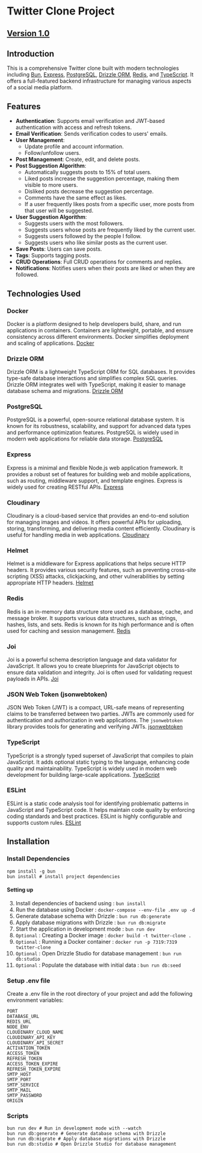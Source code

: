 # Twitter Clone Project

## [Version 1.0](https://twitter-clone-9vy8.onrender.com/)

## Introduction

This is a comprehensive Twitter clone built with modern technologies including [Bun](https://bun.sh/), [Express](https://expressjs.com/), [PostgreSQL](https://www.postgresql.org/), [Drizzle ORM](https://github.com/drizzle-team/drizzle-orm), [Redis](https://redis.io/), and [TypeScript](https://www.typescriptlang.org/). It offers a full-featured backend infrastructure for managing various aspects of a social media platform.

## Features

- **Authentication**: Supports email verification and JWT-based authentication with access and refresh tokens.
- **Email Verification**: Sends verification codes to users' emails.
- **User Management**: 
  - Update profile and account information.
  - Follow/unfollow users.
- **Post Management**: Create, edit, and delete posts.
- **Post Suggestion Algorithm**: 
  - Automatically suggests posts to 15% of total users.
  - Liked posts increase the suggestion percentage, making them visible to more users.
  - Disliked posts decrease the suggestion percentage.
  - Comments have the same effect as likes.
  - If a user frequently likes posts from a specific user, more posts from that user will be suggested.
- **User Suggestion Algorithm**:
  - Suggests users with the most followers.
  - Suggests users whose posts are frequently liked by the current user.
  - Suggests users followed by the people I follow.
  - Suggests users who like similar posts as the current user.
- **Save Posts**: Users can save posts.
- **Tags**: Supports tagging posts.
- **CRUD Operations**: Full CRUD operations for comments and replies.
- **Notifications**: Notifies users when their posts are liked or when they are followed.

## Technologies Used

### Docker
Docker is a platform designed to help developers build, share, and run applications in containers. Containers are lightweight, portable, and ensure consistency across different environments. Docker simplifies deployment and scaling of applications. [Docker](https://www.docker.com/)

### Drizzle ORM
Drizzle ORM is a lightweight TypeScript ORM for SQL databases. It provides type-safe database interactions and simplifies complex SQL queries. Drizzle ORM integrates well with TypeScript, making it easier to manage database schema and migrations. [Drizzle ORM](https://github.com/drizzle-team/drizzle-orm)

### PostgreSQL
PostgreSQL is a powerful, open-source relational database system. It is known for its robustness, scalability, and support for advanced data types and performance optimization features. PostgreSQL is widely used in modern web applications for reliable data storage. [PostgreSQL](https://www.postgresql.org/)

### Express
Express is a minimal and flexible Node.js web application framework. It provides a robust set of features for building web and mobile applications, such as routing, middleware support, and template engines. Express is widely used for creating RESTful APIs. [Express](https://expressjs.com/)

### Cloudinary
Cloudinary is a cloud-based service that provides an end-to-end solution for managing images and videos. It offers powerful APIs for uploading, storing, transforming, and delivering media content efficiently. Cloudinary is useful for handling media in web applications. [Cloudinary](https://cloudinary.com/)

### Helmet
Helmet is a middleware for Express applications that helps secure HTTP headers. It provides various security features, such as preventing cross-site scripting (XSS) attacks, clickjacking, and other vulnerabilities by setting appropriate HTTP headers. [Helmet](https://helmetjs.github.io/)

### Redis
Redis is an in-memory data structure store used as a database, cache, and message broker. It supports various data structures, such as strings, hashes, lists, and sets. Redis is known for its high performance and is often used for caching and session management. [Redis](https://redis.io/)

### Joi
Joi is a powerful schema description language and data validator for JavaScript. It allows you to create blueprints for JavaScript objects to ensure data validation and integrity. Joi is often used for validating request payloads in APIs. [Joi](https://joi.dev/)

### JSON Web Token (jsonwebtoken)
JSON Web Token (JWT) is a compact, URL-safe means of representing claims to be transferred between two parties. JWTs are commonly used for authentication and authorization in web applications. The `jsonwebtoken` library provides tools for generating and verifying JWTs. [jsonwebtoken](https://www.npmjs.com/package/jsonwebtoken)

### TypeScript
TypeScript is a strongly typed superset of JavaScript that compiles to plain JavaScript. It adds optional static typing to the language, enhancing code quality and maintainability. TypeScript is widely used in modern web development for building large-scale applications. [TypeScript](https://www.typescriptlang.org/)

### ESLint
ESLint is a static code analysis tool for identifying problematic patterns in JavaScript and TypeScript code. It helps maintain code quality by enforcing coding standards and best practices. ESLint is highly configurable and supports custom rules. [ESLint](https://eslint.org/)

## Installation

### Install Dependencies

```shell
npm install -g bun
bun install # install project dependencies
```

#### Setting up
3. Install dependencies of backend using : `bun install`
4. Run the database using Docker : `docker-compose --env-file .env up -d`
5. Generate database schema with Drizzle : `bun run db:generate` 
6. Apply database migrations with Drizzle : `bun run db:migrate` 
7. Start the application in development mode : `bun run dev`
8. `Optional` : Creating a Docker image : `docker build -t twitter-clone .` 
9. `Optional` : Running a Docker container : `docker run -p 7319:7319 twitter-clone` 
10. `Optional` : Open Drizzle Studio for database management : `bun run db:studio` 
11. `Optional` : Populate the database with initial data : `bun run db:seed`

### Setup .env file
Create a .env file in the root directory of your project and add the following environment variables:
``` shell
PORT 
DATABASE_URL 
REDIS_URL 
NODE_ENV 
CLOUDINARY_CLOUD_NAME 
CLOUDINARY_API_KEY 
CLOUDINARY_API_SECRET 
ACTIVATION_TOKEN 
ACCESS_TOKEN 
REFRESH_TOKEN 
ACCESS_TOKEN_EXPIRE 
REFRESH_TOKEN_EXPIRE 
SMTP_HOST 
SMTP_PORT 
SMTP_SERVICE 
SMTP_MAIL 
SMTP_PASSWORD 
ORIGIN 
```

### Scripts
```shell
bun run dev # Run in development mode with --watch
bun run db:generate # Generate database schema with Drizzle
bun run db:migrate # Apply database migrations with Drizzle
bun run db:studio # Open Drizzle Studio for database management
```